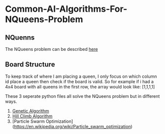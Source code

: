 # Common-AI-Algorithms-For-NQueens-Problem
## NQuenns 
The NQueens problem can be described [here](https://developers.google.com/optimization/cp/queens)
## Board Structure
To keep track of where I am placing a queen, I only focus on which column id place a queen then check if the board is valid. So for example if i had a 4x4 board with all queens in the first row, the array would look like: [1,1,1,1]

These 3 seperate python files all solve the NQueens problem but in different ways.
1. [Genetic Algorithm](https://towardsdatascience.com/introduction-to-genetic-algorithms-including-example-code-e396e98d8bf3?gi=2ee46b03794)
2. [Hill Climb Algorithm](https://en.wikipedia.org/wiki/Hill_climbing)
3. [Particle Swarm Optimization] (https://en.wikipedia.org/wiki/Particle_swarm_optimization)
